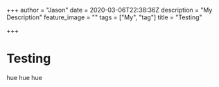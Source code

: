 +++
author = "Jason"
date = 2020-03-06T22:38:36Z
description = "My Description"
feature_image = ""
tags = ["My", "tag"]
title = "Testing"

+++
# Testing

hue hue hue